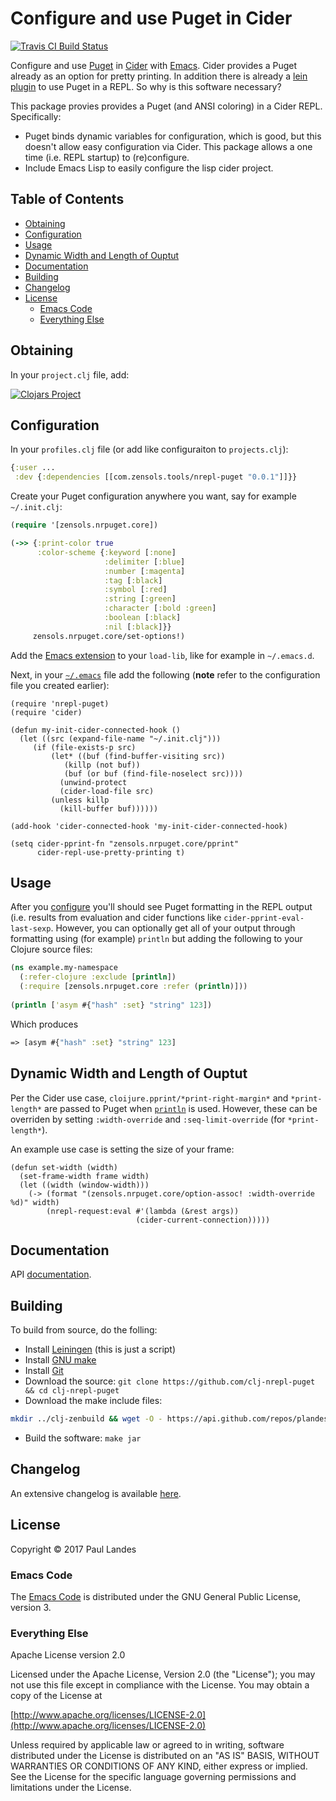 # Configure and use Puget in Cider

[![Travis CI Build Status][travis-badge]][travis-link]

  [travis-link]: https://travis-ci.org/plandes/clj-nrepl-puget
  [travis-badge]: https://travis-ci.org/plandes/clj-nrepl-puget.svg?branch=master

Configure and use [Puget](https://github.com/greglook/puget)
in [Cider](https://github.com/clojure-emacs/cider)
with [Emacs](https://www.gnu.org/software/emacs/).  Cider provides a Puget
already as an option for pretty printing.  In addition there is already
a [lein plugin](https://github.com/greglook/whidbey) to use Puget in a REPL.
So why is this software necessary?

This package provies provides a Puget (and ANSI coloring) in a Cider REPL.
Specifically:

* Puget binds dynamic variables for configuration, which is good, but this
  doesn't allow easy configuration via Cider.  This package allows a one time
  (i.e. REPL startup) to (re)configure.
* Include Emacs Lisp to easily configure the lisp cider project.

<!-- markdown-toc start - Don't edit this section. Run M-x markdown-toc-generate-toc again -->
## Table of Contents

- [Obtaining](#obtaining)
- [Configuration](#configuration)
- [Usage](#usage)
- [Dynamic Width and Length of Ouptut](#dynamic-width-and-length-of-ouptut)
- [Documentation](#documentation)
- [Building](#building)
- [Changelog](#changelog)
- [License](#license)
    - [Emacs Code](#emacs-code)
    - [Everything Else](#everything-else)

<!-- markdown-toc end -->




## Obtaining

In your `project.clj` file, add:

[![Clojars Project](https://clojars.org/com.zensols.tools/nrepl-puget/latest-version.svg)](https://clojars.org/com.zensols.tools/nrepl-puget/)


## Configuration

In your `profiles.clj` file (or add like configuraiton to `projects.clj`):

```clojure
{:user ...
 :dev {:dependencies [[com.zensols.tools/nrepl-puget "0.0.1"]]}}
```

Create your Puget configuration anywhere you want, say for example
`~/.init.clj`:
```clojure
(require '[zensols.nrpuget.core])

(->> {:print-color true
      :color-scheme {:keyword [:none]
                     :delimiter [:blue]
                     :number [:magenta]
                     :tag [:black]
                     :symbol [:red]
                     :string [:green]
                     :character [:bold :green]
                     :boolean [:black]
                     :nil [:black]}}
     zensols.nrpuget.core/set-options!)
```

Add the [Emacs extension](src/emacs/nrepl-puget.el) to your `load-lib`, like
for example in `~/.emacs.d`.

Next, in your [`~/.emacs`](https://www.gnu.org/software/emacs/manual/html_node/emacs/Init-File.html) file
add the following (**note** refer to the configuration file you created
earlier):
```emacs
(require 'nrepl-puget)
(require 'cider)

(defun my-init-cider-connected-hook ()
  (let ((src (expand-file-name "~/.init.clj")))
	 (if (file-exists-p src)
	     (let* ((buf (find-buffer-visiting src))
		    (killp (not buf))
		    (buf (or buf (find-file-noselect src))))
	       (unwind-protect
		   (cider-load-file src)
		 (unless killp
		   (kill-buffer buf))))))

(add-hook 'cider-connected-hook 'my-init-cider-connected-hook)

(setq cider-pprint-fn "zensols.nrpuget.core/pprint"
      cider-repl-use-pretty-printing t)
```

## Usage

After you [configure](#configuration) you'll should see Puget formatting in the
REPL output (i.e. results from evaluation and cider functions like
`cider-pprint-eval-last-sexp`.  However, you can optionally get all of your
output through formatting using (for example) `println` but adding the
following to your Clojure source files:

```clojure
(ns example.my-namespace
  (:refer-clojure :exclude [println])
  (:require [zensols.nrpuget.core :refer (println)]))
  
(println ['asym #{"hash" :set} "string" 123])
```

Which produces
```clojure
=> [asym #{"hash" :set} "string" 123]
```

## Dynamic Width and Length of Ouptut

Per the Cider use case, `cloijure.pprint/*print-right-margin*` and
`*print-length*` are passed to Puget
when
[`println`](https://plandes.github.io/clj-nrepl-puget/codox/zensols.nrpuget.core.html) is
used.  However, these can be overriden by setting `:width-override` and
`:seq-limit-override` (for `*print-length*`).

An example use case is setting the size of your frame:
```emacs
(defun set-width (width)
  (set-frame-width frame width)
  (let ((width (window-width)))
    (-> (format "(zensols.nrpuget.core/option-assoc! :width-override %d)" width)
        (nrepl-request:eval #'(lambda (&rest args))
                            (cider-current-connection)))))
```


## Documentation

API [documentation](https://plandes.github.io/clj-nrepl-puget/codox/index.html).


## Building

To build from source, do the folling:

- Install [Leiningen](http://leiningen.org) (this is just a script)
- Install [GNU make](https://www.gnu.org/software/make/)
- Install [Git](https://git-scm.com)
- Download the source: `git clone https://github.com/clj-nrepl-puget && cd clj-nrepl-puget`
- Download the make include files:
```bash
mkdir ../clj-zenbuild && wget -O - https://api.github.com/repos/plandes/clj-zenbuild/tarball | tar zxfv - -C ../clj-zenbuild --strip-components 1
```
- Build the software: `make jar`


## Changelog

An extensive changelog is available [here](CHANGELOG.md).


## License

Copyright © 2017 Paul Landes


### Emacs Code

The [Emacs Code](src/emacs) is distributed under the GNU General Public
License, version 3.


### Everything Else

Apache License version 2.0

Licensed under the Apache License, Version 2.0 (the "License");
you may not use this file except in compliance with the License.
You may obtain a copy of the License at

[http://www.apache.org/licenses/LICENSE-2.0](http://www.apache.org/licenses/LICENSE-2.0)

Unless required by applicable law or agreed to in writing, software
distributed under the License is distributed on an "AS IS" BASIS,
WITHOUT WARRANTIES OR CONDITIONS OF ANY KIND, either express or implied.
See the License for the specific language governing permissions and
limitations under the License.
